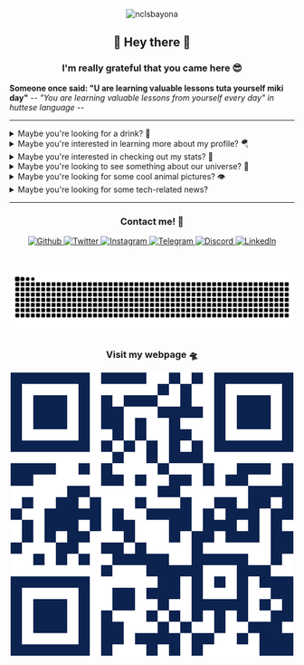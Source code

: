 <p align="center">

  <img src="https://socialify.git.ci/nclsbayona/nclsbayona/image?description=1&descriptionEditable=Come%20check%20my%20profile!&font=Bitter&pattern=Signal&theme=Dark" alt="nclsbayona" width="640" height="320" />

</p>

<h2 align="center">👋 Hey there 👋</h2>

<h3 align="center">I'm really grateful that you came here 😎</h3>

<!--p  align="center">
<img src="logo.png" alt="Logo" width="480">
</p-->



<p align="center">

  <strong align="center">Someone once said: &quot;U are learning valuable lessons tuta yourself miki day&quot;</strong>
  <i>-- &quot;You are learning valuable lessons from yourself every day&quot; in huttese language --</i>

</p>

----

<details>
<summary>Maybe you're looking for a drink? 🍹</summary>
<br />
<h4 align="center">Strawberry Shivers</h4>
<p align="center">

<img src="https://www.thecocktaildb.com/images/media/drink/9h1vvt1487603404.jpg" alt="Drink image" />

</p>
 
<h5 align="center">Non alcoholic - Other / Unknown</h5>

<h5 align="center">Neccesary ingredients</h5>
<table align="center">
<tr>
<td>
<table frame="box" rules="cols">
    <thead>
        <tr>
            <th style="padding-left: 1em; padding-right: 1em; text-align: center">Ingredient</th>
            <th style="padding-left: 1em; padding-right: 1em; text-align: center">Measure</th>
        </tr>
    </thead>
    <tbody>
        <tr>
            <td style="padding-left: 1em; padding-right: 1em; text-align: center; vertical-align: top">Strawberries</td>
            <td style="padding-left: 1em; padding-right: 1em; text-align: center; vertical-align: top">1 1/2 cup </td>
        </tr>
        <tr>
            <td style="padding-left: 1em; padding-right: 1em; text-align: center; vertical-align: top">Honey</td>
            <td style="padding-left: 1em; padding-right: 1em; text-align: center; vertical-align: top">4 tsp </td>
        </tr>
        <tr>
            <td style="padding-left: 1em; padding-right: 1em; text-align: center; vertical-align: top">Water</td>
            <td style="padding-left: 1em; padding-right: 1em; text-align: center; vertical-align: top">1/2 cup </td>
        </tr>
    </tbody>
</table>
</td>
</tr>
</table>



<p align="center">
Place all ingredients in the blender jar - cover and whiz on medium speed until well blended. Pour in one tall, 2 medium or 3 small glasses and drink up.
</p>

----

</details>

<details>
<summary>Maybe you're interested in learning more about my profile? 🪂</summary>
<br />
<h5 align="center">👀 Visitor count</h5>
<p align="center">

<img src="https://profile-counter.glitch.me/nclsbayona/count.svg"/>

</p>
<p align="center">

<img src="https://img.shields.io/github/followers/nclsbayona?color=003153&logo=github&style=for-the-badge"/>
<img src="https://img.shields.io/github/last-commit/nclsbayona/nclsbayona?color=003153&logo=github&style=for-the-badge&label=Latest%20Profile%20Commit">

</p>
<p align="center">

<img src="https://github-profile-trophy.vercel.app/?username=nclsbayona&theme=dracula&no-frame=false&margin-w=5&margin-h=5&no-bg=true&column=4">

</p>

----

</details>
<details>
<summary>Maybe you're interested in checking out my stats? 🐣</summary>
<br />
<h4 align="center">General GitHub Stats 🌀</h4>

<p align="center">

<!--h5>😃 General Overview</h5-->
<img src="https://github-readme-stats.vercel.app/api?username=nclsbayona&show_icons=true&count_private=true&include_all_commits=true&locale=en&theme=tokyonight" width="260">

<!--h5>Life-Time Stats Overview 😃</h5-->
<img src="https://github-readme-streak-stats.herokuapp.com/?user=nclsbayona&theme=algolia" width="260">

</p>

<br />

<h4 align="center">🤖 Programming Languages Stats</h4>

<p align="center">

<!--h5>Most Used Languages Stats 💾</h5-->
<img src="https://github-readme-stats.vercel.app/api/top-langs/?username=nclsbayona&show_icons=true&locale=en&langs_count=5&theme=tokyonight">

</p>

<br />

<h4 align="center">⌚General Weekly-Stats</h4>
<table align="center">
<tr>
<td>
<table frame="box" rules="cols">
    <thead>
        <tr>
            <th style="padding-left: 1em; padding-right: 1em; text-align: center">Language name</th>
            <th style="padding-left: 1em; padding-right: 1em; text-align: center">Time spent</th>
        </tr>
    </thead>
    <tbody>
    </tbody>
</table>
</td>
<td>
<table frame="box" rules="cols">
    <thead>
        <tr>
            <th style="padding-left: 1em; padding-right: 1em; text-align: center">OS name</th>
            <th style="padding-left: 1em; padding-right: 1em; text-align: center">Time spent</th>
        </tr>
    </thead>
    <tbody>
    </tbody>
</table>
</td>
</tr>
</table>

----
</details>

<details>
<summary>Maybe you're looking to see something about our universe? 🔭</summary>

<br />
<h4 align="center">A Dust Jet from the Surface of Comet 67P - ©️ NASA @ 2023-11-26</h4>
<p align="center">

<img src="https://apod.nasa.gov/apod/image/2311/Jet67P_Rosetta_960.jpg" alt="A Dust Jet from the Surface of Comet 67P image" />

</p>
 
<h5 align="center">Where do comet tails come from?  There are no obvious places on the nuclei of comets from which the jets that create comet tails emanate.  In 2016, though, ESA's Rosetta spacecraft not only imaged a jet emerging from Comet 67P/Churyumov-Gerasimenko, but flew right through it.  Featured is a telling picture showing a bright plume emerging from a small circular dip bounded on one side by a 10-meter high wall.  Analyses of Rosetta data show that the jet was composed of both dust and water-ice. The rugged but otherwise unremarkable terrain indicates that something likely happened far under the porous surface to create the plume.  This image was taken about two months before Rosetta's mission ended with a controlled impact onto Comet 67P's surface.</h5>

----

</details>

<details>
<summary>Maybe you're looking for some cool animal pictures? 👁️</summary>

<br />
<table align="center">
<tr>
<td>
<img src="https://cdn.animality.xyz/dog/18.png" width="180"/>
</td>
<td>
<img src="https://cdn.animality.xyz/duck/1.png" width="180"/>
</td>
<td>
<img src="https://cdn.animality.xyz/fox/14.png" width="180"/>
</td>
</tr>
<tr>
<td>
<img src="https://cdn.animality.xyz/cat/22.png" width="180"/>
</td>
<td>
<img src="https://cdn.animality.xyz/bird/16.png" width="180"/>
</td>
<td>
<img src="https://cdn.animality.xyz/panda/15.png" width="180"/>
</td>
</tr>
<tr>
<td>
<img src="https://cdn.animality.xyz/redpanda/16.png" width="180"/>
</td>
<td>
<img src="https://cdn.animality.xyz/koala/7.png" width="180"/>
</td>
<td>
<img src="https://cdn.animality.xyz/whale/5.png" width="180"/>
</td>
</tr>
<tr>
<td>
<img src="https://cdn.animality.xyz/dolphin/17.png" width="180"/>
</td>
<td>
<img src="https://cdn.animality.xyz/kangaroo/19.png" width="180"/>
</td>
<td>
<img src="https://cdn.animality.xyz/rabbit/8.png" width="180"/>
</td>
</tr>
<tr>
<td>
<img src="https://cdn.animality.xyz/lion/4.png" width="180"/>
</td>
<td>
<img src="https://cdn.animality.xyz/bear/18.png" width="180"/>
</td>
<td>
<img src="https://cdn.animality.xyz/frog/14.png" width="180"/>
</td>
</tr>
<tr>
<td>
<img src="https://cdn.animality.xyz/penguin/7.png" width="180"/>
</td>
<td>
<img src="https://cdn.animality.xyz/axolotl/8.png" width="180"/>
</td>
<td>
<img src="https://cdn.animality.xyz/capybara/3.png" width="180"/>
</td>
</tr>
<tr>
<td>
<img src="https://cdn.animality.xyz/hedgehog/8.png" width="180"/>
</td>
<td>
<img src="https://cdn.animality.xyz/turtle/14.png" width="180"/>
</td>
<td>
<img src="https://cdn.animality.xyz/narwhal/5.png" width="180"/>
</td>
</tr>
<tr>
<td>
<img src="https://cdn.animality.xyz/squirrel/3.png" width="180"/>
</td>
<td>
<img src="https://cdn.animality.xyz/fish/11.png" width="180"/>
</td>
<td>
<img src="https://cdn.animality.xyz/horse/13.png" width="180"/>
</td>
</tr>
</table>

----

</details>


<details>
<summary>Maybe you're looking for some tech-related news? </summary>

<br />

<details>
<summary>31 Best Home Office Black Friday Deals 2023 - BuzzFeed by Heather Braga</summary>
<p align="center">
<img src="https://img.buzzfeed.com/buzzfeed-static/static/2023-11/24/22/enhanced/bedd66c55f1d/original-649-1700864626-2.jpg?crop=1581:830;0,0%26downsize=1250:*" alt="31 Best Home Office Black Friday Deals 2023 - BuzzFeed" />

<a href="https://www.buzzfeed.com/hbraga/home-office-black-friday-2023-deals" > You might be OOO, but these WFH deals are hard at work. </a> 
</p>
<br />

</details>

<details>
<summary>All of the best Black Friday tech deals worth buying- save up to 70% Apple, Playstation and more - Yahoo Life by Patrick Hearn</summary>
<p align="center">
<img src="https://s.yimg.com/ny/api/res/1.2/UOfnqzKBLG5t70n8XepF0Q--/YXBwaWQ9aGlnaGxhbmRlcjt3PTEyMDA7aD02NzU-/https://s.yimg.com/os/creatr-uploaded-images/2023-11/87bd1040-8a77-11ee-bb33-78eea1f64aa1" alt="All of the best Black Friday tech deals worth buying- save up to 70% Apple, Playstation and more - Yahoo Life" />

<a href="https://www.yahoo.com/lifestyle/all-of-the-best-black-friday-tech-deals-worth-buying--save-up-to-70-apple-playstation-and-more-124618978.html" > Find a reason to beat the turkey coma with amazing deals from Amazon, Walmart, Best Buy and more. </a> 
</p>
<br />

</details>

<details>
<summary>Black Friday: Samsung US offers exclusive discounts on foldables, the S23 Ultra and more - GSMArena.com news - GSMArena.com by Peter</summary>
<p align="center">
<img src="https://fdn.gsmarena.com/imgroot/news/23/11/samsung-us-black-friday-24/-952x498w6/gsmarena_000.jpg" alt="Black Friday: Samsung US offers exclusive discounts on foldables, the S23 Ultra and more - GSMArena.com news - GSMArena.com" />

<a href="https://www.gsmarena.com/black_friday_samsung_us_offers_exclusive_discounts_on_foldables_the_s23_ultra_and_more-news-60704.php" > You can get discounts through the Shop Samsung app, also the web store has student (and other) discounts active. You’ve been hearing about Black Friday... </a> 
</p>
<br />

</details>

<details>
<summary>Best Black Friday deals on smartwatches and fitness trackers - The Verge by Victoria Song</summary>
<p align="center">
<img src="https://cdn.vox-cdn.com/thumbor/mvYyZHSJ0uFzThN5k5awQ-zzhNg=/0x0:2040x1360/1200x628/filters:focal(1020x680:1021x681)/cdn.vox-cdn.com/uploads/chorus_asset/file/24933463/236790_Apple_watch_9_Ultra_2_AKrales_0902.jpg" alt="Best Black Friday deals on smartwatches and fitness trackers - The Verge" />

<a href="https://www.theverge.com/23970876/black-friday-2023-smartwatch-fitness-tracker-deals-cyber-monday" > Hunting for a smartwatch or fitness tracker? Whether it’s an Apple Watch, Garmin, Galaxy Watch, or Pixel Watch, We’ve rounded up the best Black Friday deals right here. </a> 
</p>
<br />

</details>

<details>
<summary>The best D&D Black Friday deals include the biggest D&D adventures - Polygon by Charlie Hall</summary>
<p align="center">
<img src="https://cdn.vox-cdn.com/thumbor/uxEov5d_Xx_CadJwvaFcl0NCKU8=/0x272:7538x4219/fit-in/1200x630/cdn.vox-cdn.com/uploads/chorus_asset/file/23954244/329834___ch_1_opener___Art_by_Kieran_Yanner_copy.jpg" alt="The best D&D Black Friday deals include the biggest D&D adventures - Polygon" />

<a href="https://www.polygon.com/23954541/dnd-dungeons-dragons-black-friday-deals-sale-cyber-monday" > D&D’s discounted adventures are buy 2, get 1 free for Black Friday. Plus discounts on Dragonlance and Radiant Citadel. </a> 
</p>
<br />

</details>



</details>


----

<h3 align="center">Contact me! 📇</h3>

<p align="center">
<a href="https://github.com/nclsbayona" target="_blank">
 <img alt="Github" src="https://img.shields.io/badge/GitHub-%2312180E.svg?&style=for-the-badge&logo=Github&logoColor=white">
</a>
<a href="https://twitter.com/nclsbayona" target="_blank">
 <img alt="Twitter" src="https://img.shields.io/badge/twitter-%231DA1F2.svg?&style=for-the-badge&logo=twitter&logoColor=white">
</a>
<a href="https://instagram.com/nclsbayona" target="_blank">
 <img alt="Instagram" src="https://img.shields.io/badge/-INSTAGRAM-critical?&style=for-the-badge&logo=instagram&logoColor=white">
</a>
<a href="https://t.me/nclsbayona" target="_blank">
 <img alt="Telegram" src="https://img.shields.io/badge/-TELEGRAM-blue?&style=for-the-badge&logo=telegram&logoColor=white">
</a>
<a href="https://www.discord.com/channels/@nclsbayona#6681" target="_blank">
 <img alt="Discord" src="https://img.shields.io/badge/-DISCORD-darkblue?&style=for-the-badge&logo=discord&logoColor=white">
</a>
<a href="https://www.linkedin.com/in/nclsbayona" target="_blank">
 <img alt="LinkedIn" src="https://img.shields.io/badge/-LINKEDIN-lightblue?&style=for-the-badge&logo=linkedin&logoColor=white">
</a>

</p>

<br />


<p align="center">

<img src="https://raw.githubusercontent.com/nclsbayona/Daily.dev-devcard-books/output/github-contribution-grid-snake-sissa.svg">

</p>

<h3 align="center">Visit my webpage 🛸</h3>

<p align="center">

<a href="https://nclsbayona.github.io" target="_blank">
 <img src="QR.png">
</a>

</p>
